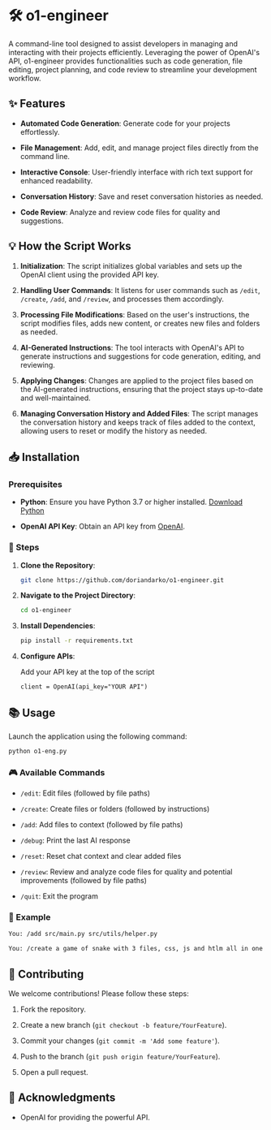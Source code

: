# 🛠️ o1-engineer

A command-line tool designed to assist developers in managing and interacting with their projects efficiently. Leveraging the power of OpenAI's API, o1-engineer provides functionalities such as code generation, file editing, project planning, and code review to streamline your development workflow.

## ✨ Features

- **Automated Code Generation**: Generate code for your projects effortlessly.

- **File Management**: Add, edit, and manage project files directly from the command line.

- **Interactive Console**: User-friendly interface with rich text support for enhanced readability.

- **Conversation History**: Save and reset conversation histories as needed.

- **Code Review**: Analyze and review code files for quality and suggestions.

## 💡 How the Script Works

1. **Initialization**: The script initializes global variables and sets up the OpenAI client using the provided API key.

2. **Handling User Commands**: It listens for user commands such as `/edit`, `/create`, `/add`, and `/review`, and processes them accordingly.

3. **Processing File Modifications**: Based on the user's instructions, the script modifies files, adds new content, or creates new files and folders as needed.

4. **AI-Generated Instructions**: The tool interacts with OpenAI's API to generate instructions and suggestions for code generation, editing, and reviewing.

5. **Applying Changes**: Changes are applied to the project files based on the AI-generated instructions, ensuring that the project stays up-to-date and well-maintained.

6. **Managing Conversation History and Added Files**: The script manages the conversation history and keeps track of files added to the context, allowing users to reset or modify the history as needed.

## 📥 Installation

### Prerequisites

- **Python**: Ensure you have Python 3.7 or higher installed. [Download Python](https://www.python.org/downloads/)

- **OpenAI API Key**: Obtain an API key from [OpenAI](https://platform.openai.com/).

### 🔧 Steps

1. **Clone the Repository**:

   ```bash
   git clone https://github.com/doriandarko/o1-engineer.git
   ```

2. **Navigate to the Project Directory**:

   ```bash
   cd o1-engineer
   ```

3. **Install Dependencies**:

   ```bash
   pip install -r requirements.txt
   ```

4. **Configure APIs**:

   Add your API key at the top of the script

   ```
   client = OpenAI(api_key="YOUR API")
   ```

## 📚 Usage

Launch the application using the following command:

```bash
python o1-eng.py
```

### 🎮 Available Commands

- `/edit`: Edit files (followed by file paths)

- `/create`: Create files or folders (followed by instructions)

- `/add`: Add files to context (followed by file paths)

- `/debug`: Print the last AI response

- `/reset`: Reset chat context and clear added files

- `/review`: Review and analyze code files for quality and potential improvements (followed by file paths)

- `/quit`: Exit the program


### 📝 Example

```bash
You: /add src/main.py src/utils/helper.py

You: /create a game of snake with 3 files, css, js and htlm all in one folder
```

## 🤝 Contributing

We welcome contributions! Please follow these steps:

1. Fork the repository.

2. Create a new branch (`git checkout -b feature/YourFeature`).

3. Commit your changes (`git commit -m 'Add some feature'`).

4. Push to the branch (`git push origin feature/YourFeature`).

5. Open a pull request.

## 🙏 Acknowledgments

- OpenAI for providing the powerful API.
